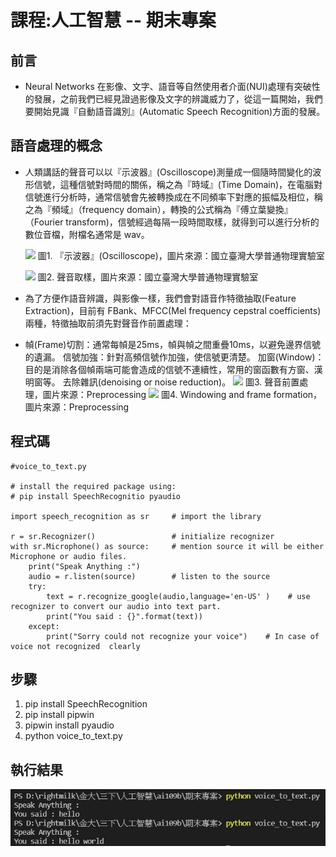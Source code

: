 # 課程:人工智慧 -- 期末專案

## 前言
* Neural Networks 在影像、文字、語音等自然使用者介面(NUI)處理有突破性的發展，之前我們已經見證過影像及文字的辨識威力了，從這一篇開始，我們要開始見識『自動語音識別』(Automatic Speech Recognition)方面的發展。

## 語音處理的概念
* 人類講話的聲音可以以『示波器』(Oscilloscope)測量成一個隨時間變化的波形信號，這種信號對時間的關係，稱之為『時域』(Time Domain)，在電腦對信號進行分析時，通常信號會先被轉換成在不同頻率下對應的振幅及相位，稱之為『頻域』（frequency domain），轉換的公式稱為『傅立葉變換』（Fourier transform)，信號經過每隔一段時間取樣，就得到可以進行分析的數位音檔，附檔名通常是 wav。

    ![](https://ithelp.ithome.com.tw/upload/images/20180104/20001976AVruQI3b66.jpg)
    圖1. 『示波器』(Oscilloscope)，圖片來源：國立臺灣大學普通物理實驗室

    ![](https://ithelp.ithome.com.tw/upload/images/20180104/200019766LrgiV4bhS.jpg)
圖2. 聲音取樣，圖片來源：國立臺灣大學普通物理實驗室

* 為了方便作語音辨識，與影像一樣，我們會對語音作特徵抽取(Feature Extraction)，目前有 FBank、MFCC(Mel frequency cepstral coefficients) 兩種，特徵抽取前須先對聲音作前置處理：

* 幀(Frame)切割：通常每幀是25ms，幀與幀之間重疊10ms，以避免邊界信號的遺漏。
信號加強：針對高頻信號作加強，使信號更清楚。
加窗(Window)：目的是消除各個幀兩端可能會造成的信號不連續性，常用的窗函數有方窗、漢明窗等。
去除雜訊(denoising or noise reduction)。
![](https://ithelp.ithome.com.tw/upload/images/20180104/20001976nta5FdvKuQ.png)
圖3. 聲音前置處理，圖片來源：Preprocessing
![](https://ithelp.ithome.com.tw/upload/images/20180104/200019769fyLdxuSoK.png)
圖4. Windowing and frame formation，圖片來源：Preprocessing

## 程式碼
```
#voice_to_text.py

# install the required package using: 
# pip install SpeechRecognitio pyaudio

import speech_recognition as sr     # import the library
 
r = sr.Recognizer()                 # initialize recognizer
with sr.Microphone() as source:     # mention source it will be either Microphone or audio files.
    print("Speak Anything :")
    audio = r.listen(source)        # listen to the source
    try:
        text = r.recognize_google(audio,language='en-US' )    # use recognizer to convert our audio into text part.
        print("You said : {}".format(text))
    except:
        print("Sorry could not recognize your voice")    # In case of voice not recognized  clearly
```

## 步驟
1. pip install SpeechRecognition
1. pip install pipwin
1. pipwin install pyaudio
1. python voice_to_text.py

## 執行結果
![](./result.jpg)
